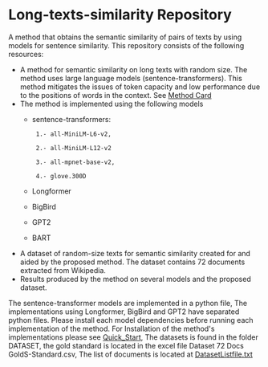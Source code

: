# Long-texts-similarity Repository 
A method that obtains the semantic similarity of pairs of texts by using models for sentence similarity.
This repository consists of the following resources:
* A method for semantic similarity on long texts with random size. The method uses large language models (sentence-transformers). This method mitigates the issues of token capacity and low performance due to the positions of words in the context. See [Method Card](Method_Card.md) 
* The method is implemented using the following models
     * sentence-transformers:
       
            1.- all-MiniLM-L6-v2,
       
            2.- all-MiniLM-L12-v2
       
            3.- all-mpnet-base-v2,

            4.- glove.300D
       
     * Longformer
     * BigBird
     * GPT2
     * BART
* A dataset of random-size texts for semantic similarity created for and aided by the proposed method. The dataset contains 72 documents extracted from Wikipedia.
* Results produced by the method on several models and the proposed dataset.
  
The sentence-transformer models are implemented in a python file, The implementations using Longformer, BigBird and GPT2 have separated python files. Please install each model dependencies before running each implementation of the method. For Installation of the method's implementations please see [Quick_Start](Quick_Start.md), The datasets is found in the folder DATASET, the gold standard is located in the excel file Dataset 72 Docs GoldS-Standard.csv, The list of documents is located at [DatasetListfile.txt](DatasetListfile.txt)
